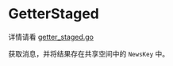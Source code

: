 # GetterStaged

详情请看 [getter_staged.go](../../../internal/logics/getter_staged.go)

获取消息，并将结果存在共享空间中的 `NewsKey` 中。